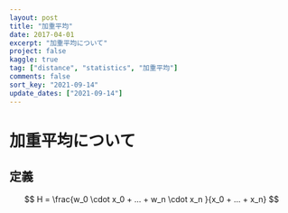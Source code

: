 ```yaml
---
layout: post
title: "加重平均"
date: 2017-04-01
excerpt: "加重平均について"
project: false
kaggle: true
tag: ["distance", "statistics", "加重平均"]
comments: false
sort_key: "2021-09-14"
update_dates: ["2021-09-14"]
---
```


# 加重平均について

## 定義

$$
H = \frac{w_0 \cdot x_0 + ... + w_n \cdot x_n }{x_0 + ... + x_n}
$$
